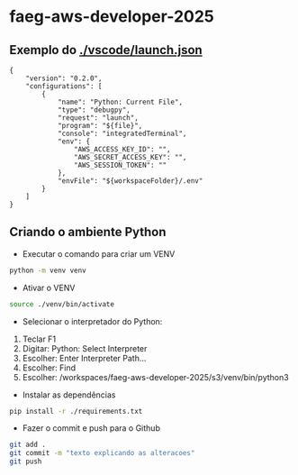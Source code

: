 # faeg-aws-developer-2025

## Exemplo do [./vscode/launch.json](./vscode/launch.json)

```
{
    "version": "0.2.0",
    "configurations": [
        {
            "name": "Python: Current File",
            "type": "debugpy",
            "request": "launch",
            "program": "${file}",
            "console": "integratedTerminal",
            "env": {
                "AWS_ACCESS_KEY_ID": "",
                "AWS_SECRET_ACCESS_KEY": "",
                "AWS_SESSION_TOKEN": ""
            },
            "envFile": "${workspaceFolder}/.env"
        }
    ]
}
```

## Criando o ambiente Python

- Executar o comando para criar um VENV

```bash
python -m venv venv
```

- Ativar o VENV

```bash
source ./venv/bin/activate
```

- Selecionar o interpretador do Python:

1) Teclar F1
2) Digitar: Python: Select Interpreter
3) Escolher: Enter Interpreter Path...
4) Escolher: Find
5) Escolher: /workspaces/faeg-aws-developer-2025/s3/venv/bin/python3

- Instalar as dependências

```bash
pip install -r ./requirements.txt
```

- Fazer o commit e push para o Github
```bash
git add .
git commit -m "texto explicando as alteracoes"
git push
```
